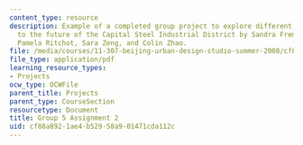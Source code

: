 ```yaml
---
content_type: resource
description: Example of a completed group project to explore different approaches
  to the future of the Capital Steel Industrial District by Sandra Frem, Deborah Morris,
  Pamela Ritchot, Sara Zeng, and Colin Zhao.
file: /media/courses/11-307-beijing-urban-design-studio-summer-2008/cf88a8921ae4b52958a901471cda112c_group5_assn2.pdf
file_type: application/pdf
learning_resource_types:
- Projects
ocw_type: OCWFile
parent_title: Projects
parent_type: CourseSection
resourcetype: Document
title: Group 5 Assignment 2
uid: cf88a892-1ae4-b529-58a9-01471cda112c
---
```

